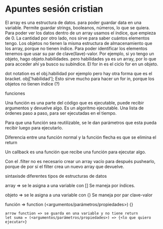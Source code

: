 # Apuntes sesión cristian

El array es una estructura de datos. para poder guardar data en una variable. Permite guardar strings, booleanos, números, lo que se quiera.
Para poder ver los datos dentro de un array usamos el índice, que empieza de 0. 
La cantidad por otro lado, nos sirve para saber cuántos elementos tengo. 
Los objetos no tienen la misma estructura de almacenamiento que los array, porque no tienen índice. Para poder identificar los elementos tenemos que usar su par de clave(llave)-valor.
Por ejemplo, si yo tengo un objeto, hago objeto.habilidades. pero habilidades ya es un array, por lo que para acceder ahí ya busco su subíndice. El for in es el ciclo for en un objeto. 

dot notation es el obj.habilidad por ejemplo
pero hay otra forma que es el bracket.
obj['habilidad']; 
Esto sirve mucho para hacer un for in, porque los objetos no tienen índice (?)

funciones

Una función es una parte del código que es ejecutable, puede recibir argumentos y devuelve algo. Es un algoritmo ejecutable. Una lista de órdenes paso a paso, para ser ejecutadas en el tiempo.

Para que una función sea reutilizable, se le dan parámetros que esta pueda recibir luego para ejecutarlo. 

Diferencia entre una función normal y la función flecha es que se elimina el return

Un callback es una función que recibe una función para ejecutar algo. 

Con el .filter no es necesario crear un array vacío para después pushearlo, porque de por sí el filter crea un nuevo array que devuelve. 

sintaxisde diferentes tipos de estructuras de datos

array => se le asigna a una variable con [] Se maneja por índices.

objeto => se le asigna a una variable con {} Se maneja por par clave-valor

función => function <nombre> (<argumentos/parámetros/propiedades>) {<lo que quiero ejecutar>}

    arrow function => se guarda en una variable y no tiene return
    let suma = (<argumentos/parámetros/propiedades>) => {<lo que quiero ejecutar>}